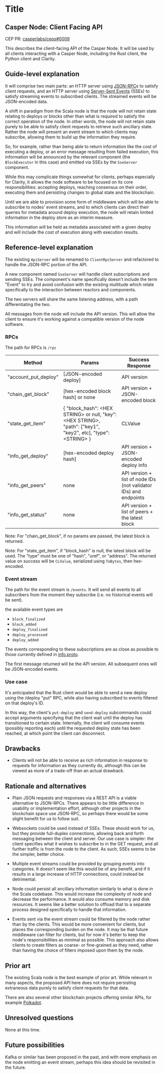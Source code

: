 # Title

## Casper Node: Client Facing API

[summary]: #summary

CEP PR: [casperlabs/ceps#0009](https://github.com/casperlabs/ceps/pull/9)

This describes the client-facing API of the Casper Node.  It will be used by all clients interacting
with a Casper Node, including the Rust client, the Python client and Clarity.


## Guide-level explanation

[guide-level-explanation]: #guide-level-explanation

It will comprise two main parts: an HTTP server using [JSON-RPC](https://www.jsonrpc.org/specification)s
to satisfy client requests, and an HTTP server using
[Server-Sent Events](https://en.wikipedia.org/wiki/Server-sent_events) (SSEs) to satisfy streaming
events to subscribed clients.  The streamed events will be JSON-encoded data.

A shift in paradigm from the Scala node is that the node will not retain state relating to deploys
or blocks other than what is required to satisfy the correct operation of the node.  In other words,
the node will not retain state purely to be able to satisfy client requests to retrieve such
ancillary state.  Rather the node will present an event stream to which clients may subscribe,
allowing them to build up the information they require.

So, for example, rather than being able to return information like the cost of executing a deploy,
or an error message resulting from failed execution, this information will be announced by the
relevant component (the `BlockExecutor` in this case) and emitted via SSEs by the `SseServer`
component.

While this may complicate things somewhat for clients, perhaps especially for Clarity, it allows the
node software to be focused on its core responsibilities: accepting deploys, reaching consensus on
their order, executing them and persisting changes to global state and the blockchain.

Until we are able to provision some form of middleware which will be able to subscribe to nodes'
event streams, and to which clients can direct their queries for metadata around deploy execution,
the node will retain limited information in the deploy store as an interim measure.

This information will be held as metadata associated with a given deploy and will include the cost
of execution along with execution results.

## Reference-level explanation

[reference-level-explanation]: #reference-level-explanation

The existing `ApiServer` will be renamed to `ClientRpcServer` and refactored to handle the JSON-RPC
portion of the API.

A new component named `SseServer` will handle client subscriptions and sending SSEs.  The
component's name specifically doesn't include the term "Event" to try and avoid confusion with the
existing multitude which relate specifically to the interaction between reactors and components.

The two servers will share the same listening address, with a path differentiating the two.

All messages from the node will include the API version.  This will allow the client to ensure it's
working against a compatible version of the node software.

### RPCs

The path for RPCs is `/rpc`

| Method               | Params                           | Success Response                                                 |
|--------------------- |--------------------------------- |----------------------------------------------------------------- |
| "account_put_deploy" | [JSON-encoded deploy]            | API version                                                      |
| "chain_get_block"    | [hex-encoded block hash] or none | API version + JSON-encoded block                                 |
| "state_get_item"     | { "block_hash": \<HEX STRING\> or null, "key": \<HEX STRING\>, "path": ["key1", "key2", etc], "type": \<STRING\> } | CLValue |
| "info_get_deploy"    | [hex-encoded deploy hash]        | API version + JSON-encoded deploy info                           |
| "info_get_peers"     | none                             | API version + list of node IDs (not validator IDs) and endpoints |
| "info_get_status"    | none                             | API version + list of peers + the latest block                   |

Note: For "chain_get_block", if no params are passed, the latest block is returned.

Note: For "state_get_item", if "block_hash" is null, the latest block will be used.  The "type" must
be one of "hash", "uref", or "address".  The returned value on success will be `CLValue`, serialized
using `ToBytes`, then hex-encoded.


### Event stream

The path for the event stream is `/events`.  It will send all events to all subscribers from the
moment they subscribe (i.e. no historical events will be sent).

the available event types are
* `block_finalized`
* `block_added`
* `deploy_finalized`
* `deploy_processed`
* `deploy_added`

The events corresponding to these subscriptions are as close as possible to those currently defined
in [info.proto](https://github.com/CasperLabs/CasperLabs/blob/cd2e80286d4172c9d2e73a2c1f1271b2961a7527/protobuf/io/casperlabs/casper/consensus/info.proto#L91-L161).

The first message returned will be the API version.  All subsequent ones will be JSON-encoded events.

### Use case

It's anticipated that the Rust client would be able to send a new deploy using the /deploy "put" RPC, while also having
subscribed to events filtered on that deploy's ID.

In this way, the client's `put-deploy` and `send-deploy` subcommands could accept arguments specifying that the client
wait until the deploy has transitioned to certain state.  Internally, the client will consume events (possibly reporting
each) until the requested deploy state has been reached, at which point the client can disconnect.

## Drawbacks

[drawbacks]: #drawbacks

* Clients will not be able to receive as rich information in response to requests for information as
they currently do, although this can be viewed as more of a trade-off than an actual drawback.


## Rationale and alternatives

[rationale-and-alternatives]: #rationale-and-alternatives

* Plain JSON requests and responses via a REST API is a viable alternative to JSON-RPCs.  There
appears to be little difference in usability or implementation effort, although other projects in
the blockchain space use JSON-RPC, so perhaps there would be some slight benefit for us to follow
suit.

* Websockets could be used instead of SSEs.  These should work for us, but they provide full-duplex
connections, allowing back and forth messaging between the client and server.  Our use case is
simpler: the client specifies what it wishes to subscribe to in the GET request, and all further
traffic is from the node to the client.  As such, SSEs seems to be the simpler, better choice.

* Multiple event streams could be provided by grouping events into categories.  It doesn't seem like
this would be of any benefit, and if it results in a large increase of HTTP connections, could
instead be detrimental.

* Node could persist all ancillary information similarly to what is done in the Scala codebase.
This would increase the complexity of node and decrease the performance.  It would also consume
memory and disk resources.  It seems like a better solution to offload that to a separate process
designed specifically to handle that information.

* Events sent via the event stream could be filtered by the node rather than by the clients.  This
would be more convenient for clients, but places the corresponding burden on the node.  It may be
that future middleware can filter for clients, but for now it's better to keep the node's
responsibilities as minimal as possible.  This approach also allows clients to create filters as
coarse- or fine-grained as they need, rather than having the choice of filters imposed upon them by
the node.


## Prior art

[prior-art]: #prior-art

The existing Scala node is the best example of prior art.  While relevant in many aspects, the
proposed API here does not require persisting extraneous data purely to satisfy client requests for
that data.

There are also several other blockchain projects offering similar APIs, for example [Polkadot](https://polkadot.js.org/api/substrate/rpc.html).

## Unresolved questions

[unresolved-questions]: #unresolved-questions

None at this time.


## Future possibilities

[future-possibilities]: #future-possibilities

Kafka or similar has been proposed in the past, and with more emphasis on the node emitting an event
stream, perhaps this idea should be revisited in the future.
